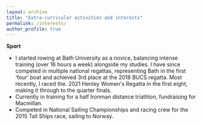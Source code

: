 ```yaml
---
layout: archive
title: "Extra-curricular activities and interests"
permalink: /interests/
author_profile: true
---
```


**Sport**
*	I started rowing at Bath University as a novice, balancing intense training (over 16 hours a week) alongside my studies.  I have since competed in multiple national regattas, representing Bath in the first ‘four’ boat and achieved 3rd place at the 2018 BUCS regatta. Most recently, I raced the. 2021 Henley Women's Regatta in the first eight, making it through to the quarter finals. 
* Currently in training for a half Ironman distance triathlon, fundraising for Macmillan. 
* Competed in National Sailing Championships and racing crew for the 2015 Tall Ships race, sailing to Norway. 
